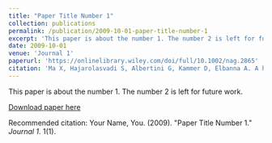 ```yaml
---
title: "Paper Title Number 1"
collection: publications
permalink: /publication/2009-10-01-paper-title-number-1
excerpt: 'This paper is about the number 1. The number 2 is left for future work.'
date: 2009-10-01
venue: 'Journal 1'
paperurl: 'https://onlinelibrary.wiley.com/doi/full/10.1002/nag.2865'
citation: 'Ma X, Hajarolasvadi S, Albertini G, Kammer D, Elbanna A. A hybrid finite element‐spectral boundary integral approach: Applications to dynamic rupture modeling in unbounded domains. Int J Numer Anal Methods Geomech. 2018;1‐22'
---
```

This paper is about the number 1. The number 2 is left for future work.

[Download paper here](http://academicpages.github.io/files/paper1.pdf)

Recommended citation: Your Name, You. (2009). "Paper Title Number 1." <i>Journal 1</i>. 1(1).
